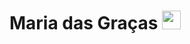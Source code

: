 # Maria das Graças <img src="https://media.giphy.com/media/hvRJCLFzcasrR4ia7z/giphy.gif" width="30px">


